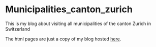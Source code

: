 # Municipalities_canton_zurich
This is my blog about visiting all municipalities of the canton Zurich in Switzerland

The html pages are just a copy of my blog hosted [here](https://allegemeindenkantonzuerich.blogspot.com/).
